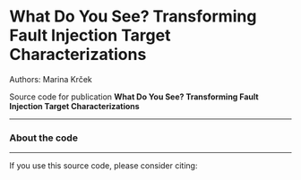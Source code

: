 # What Do You See? Transforming Fault Injection Target Characterizations

Authors: Marina Krček

Source code for publication **What Do You See? Transforming Fault Injection Target Characterizations**

___________________________________________________________

### About the code


___________________________________________________________

If you use this source code, please consider citing:
```

```
